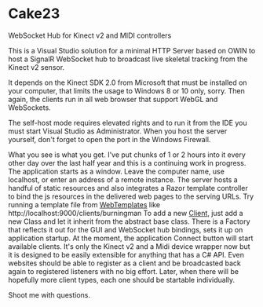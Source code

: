 # Cake23
WebSocket Hub for Kinect v2 and MIDI controllers

This is a Visual Studio solution for a minimal HTTP Server based on OWIN to host a SignalR WebSocket hub to broadcast live skeletal tracking from the Kinect v2 sensor.

It depends on the Kinect SDK 2.0 from Microsoft that must be installed on your computer, that limits the usage to Windows 8 or 10 only, sorry. Then again, the clients run in all web browser that support WebGL and WebSockets.

The self-host mode requires elevated rights and to run it from the IDE you must start Visual Studio as Administrator. When you host the server yourself, don't forget to open the port in the Windows Firewall.

What you see is what you get. I've put chunks of 1 or 2 hours into it every other day over the last half year and this is a continuing work in progress. The application starts as a window. Leave the computer name, use localhost, or enter an address of a remote instance. The server hosts a handful of static resources and also integrates a Razor template controller to bind the js resources in the delivered web pages to the serving URLs. Try running a template file from [WebTemplates](Cake23\WebTemplates) like http://localhost:9000/clients/burningman
To add a new [Client](Cake23/Connection/Clients), just add a new Class and let it inherit from the abstract base class. There is a Factory that reflects it out for the GUI and WebSocket hub bindings, sets it up on application startup. At the moment, the application Connect button will start available clients. It's only the Kinect v2 and a Midi device wrapper now but it is designed to be easily extensible for anything that has a C# API. Even websites should be able to register as a client and be broadcasted back again to registered listeners with no big effort. Later, when there will be hopefully more client types, each one should be startable individually.

Shoot me with questions.